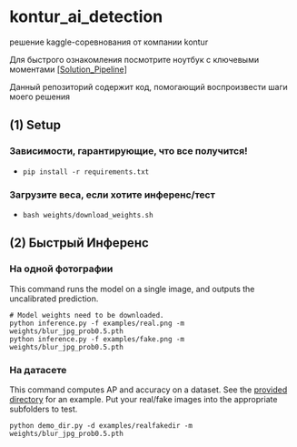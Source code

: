 # kontur_ai_detection
решение kaggle-соревнования от компании kontur

Для быстрого ознакомления посмотрите ноутбук с ключевыми моментами [[Solution_Pipeline]](./solution_pipeline.ipynb)  

Данный репозиторий содержит код, помогающий воспроизвести шаги моего решения

## (1) Setup

### Зависимости, гарантирующие, что все получится!
- `pip install -r requirements.txt`

### Загрузите веса, если хотите инференс/тест
- `bash weights/download_weights.sh`


## (2) Быстрый Инференс

### На одной фотографии

This command runs the model on a single image, and outputs the uncalibrated prediction.

```
# Model weights need to be downloaded.
python inference.py -f examples/real.png -m weights/blur_jpg_prob0.5.pth
python inference.py -f examples/fake.png -m weights/blur_jpg_prob0.5.pth
```

### На датасете

This command computes AP and accuracy on a dataset. See the [provided directory](examples/realfakedir) for an example. Put your real/fake images into the appropriate subfolders to test.

```
python demo_dir.py -d examples/realfakedir -m weights/blur_jpg_prob0.5.pth
```
